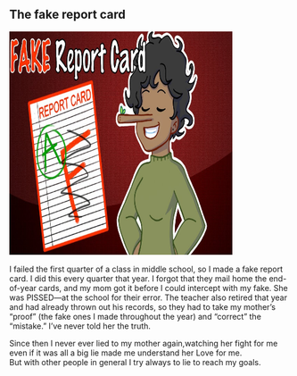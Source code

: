 ## The fake report card

<img src="maxresdefault.jpg" width="400px" height="400px">

I failed the first quarter of a class in middle school, so I made a fake report card. I did this every quarter that year. I forgot that they mail home the end-of-year cards, and my mom got it before I could intercept with my fake. She was PISSED—at the school for their error. The teacher also retired that year and had already thrown out his records, so they had to take my mother’s “proof” (the fake ones I made throughout the year) and “correct” the “mistake.” I’ve never told her the truth.


Since then I never ever lied to my mother again,watching her fight for me  
even if it was all a big lie made me understand her Love for me.  
But with other people in general I try always to lie to reach my goals.
